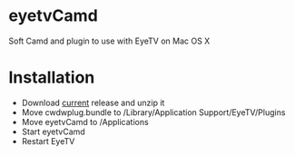 eyetvCamd
=============
Soft Camd and plugin to use with EyeTV on Mac OS X

Installation
============
* Download [current](https://github.com/downloads/eyetvCamd/eyetvCamd/eyetvCamd%202.0b2.zip) release and unzip it
* Move cwdwplug.bundle to /Library/Application Support/EyeTV/Plugins
* Move eyetvCamd to /Applications
* Start eyetvCamd
* Restart EyeTV

